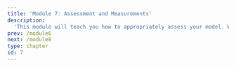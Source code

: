 ```yaml
---
title: 'Module 7: Assessment and Measurements'
description:
  'This module will teach you how to appropriately assess your model. We will teach you how to evaluate and calculate your model using an assortment of different measurements. '
prev: /module6
next: /module8
type: chapter
id: 7
---
```


<exercise id="0" title="Module Learning Outcomes"  type="slides, video">

<slides source="module7/module7_00" shot="0" start="13:2011" end="14:1221">
</slides>

</exercise>

<exercise id="30" title="What Did We Just Learn?" type="slides, video">
<slides source="module7/module7_end" shot="0" start="14:1222" end="14:3216">
</slides>
